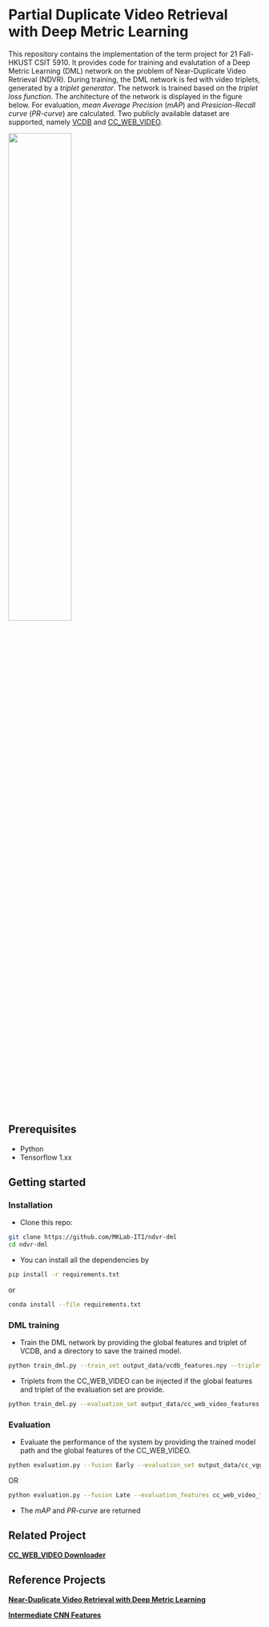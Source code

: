 # Partial Duplicate Video Retrieval with Deep Metric Learning
This repository contains the implementation of the term project for 21 Fall-HKUST CSIT 5910.
It provides code for training and evalutation of a Deep Metric Learning (DML) network on the problem of Near-Duplicate 
Video Retrieval (NDVR). During training, the DML network is fed with video triplets, generated by a *triplet generator*.
The network is trained based on the *triplet loss function*.  The architecture of the network is displayed in the figure below.
For evaluation, *mean Average Precision* (*mAP*) and *Presicion-Recall curve* (*PR-curve*) are calculated.
Two publicly available dataset are supported, namely [VCDB](http://www.yugangjiang.info/research/VCDB/index.html) 
and [CC_WEB_VIDEO](http://vireo.cs.cityu.edu.hk/webvideo/).

<img src="https://raw.githubusercontent.com/MKLab-ITI/ndvr-dml/develop/train_net.png" width="50%">

## Prerequisites
* Python
* Tensorflow 1.xx

## Getting started

### Installation

* Clone this repo:
```bash
git clone https://github.com/MKLab-ITI/ndvr-dml
cd ndvr-dml
```
* You can install all the dependencies by
```bash
pip install -r requirements.txt
```
or
```bash
conda install --file requirements.txt
```

### DML training

* Train the DML network by providing the global features and triplet of VCDB, 
and a directory to save the trained model.
```bash
python train_dml.py --train_set output_data/vcdb_features.npy --triplets output_data/vcdb_triplets.npy --model_path model/ 
```

* Triplets from the CC_WEB_VIDEO can be injected if the global features and triplet of the evaluation set
 are provide.
```bash
python train_dml.py --evaluation_set output_data/cc_web_video_features.npy --evaluation_triplets output_data/cc_web_video_triplets.npy --train_set output_data/vcdb_features.npy --triplets output_data/vcdb_triplets.npy --model_path model/
```

### Evaluation

* Evaluate the performance of the system by providing the trained model path and the global features of the 
CC_WEB_VIDEO.
```bash
python evaluation.py --fusion Early --evaluation_set output_data/cc_vgg_features.npy --model_path model/
````
OR
```bash
python evaluation.py --fusion Late --evaluation_features cc_web_video_feature_files.txt --evaluation_set output_data/cc_vgg_features.npy --model_path model/
```

* The *mAP* and *PR-curve* are returned

## Related Project
**[CC_WEB_VIDEO Downloader](https://github.com/Mi-Dora/CC_WEB_VIDEO_Downloader)**

## Reference Projects

**[Near-Duplicate Video Retrieval  with Deep Metric Learning](https://github.com/MKLab-ITI/ndvr-dml)**

**[Intermediate CNN Features](https://github.com/MKLab-ITI/intermediate-cnn-features)**
